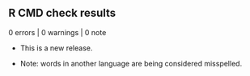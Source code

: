 ## R CMD check results

0 errors | 0 warnings | 0 note

* This is a new release.

* Note: words in another language are being considered misspelled.
